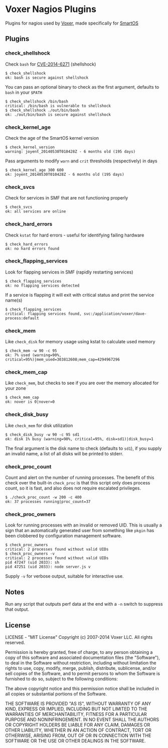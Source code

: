 Voxer Nagios Plugins
====================

Plugins for nagios used by [Voxer][0], made specifically for [SmartOS][1]

Plugins
-------

### check_shellshock

Check `bash` for [CVE-2014-6271][shellshock] (shellshock)

    $ check_shellshock
    ok: bash is secure against shellshock

You can pass an optional binary to check as the first argument, defaults to `bash` in your `$PATH`

    $ check_shellshock /bin/bash
    critical: /bin/bash is vulnerable to shellshock
    $ check_shellshock ./out/bin/bash
    ok: ./out/bin/bash is secure against shellshock

### check_kernel_age

Check the age of the SmartOS kernel version

    $ check_kernel_version
    warning: joyent_20140530T010428Z - 6 months old (195 days)

Pass arguments to modify `warn` and `crit` thresholds (respectively) in days

    $ check_kernel_age 300 600
    ok: joyent_20140530T010428Z - 6 months old (195 days)

### check_svcs

Check for services in SMF that are not functioning properly

    $ check_svcs
    ok: all services are online

### check_hard_errors

Check `kstat` for hard errors - useful for identifying failing hardware

    $ check_hard_errors
    ok: no hard errors found

### check_flapping_services

Look for flapping services in SMF (rapidly restarting services)

    $ check_flapping_services
    ok: no flapping services detected

If a service is flapping it will exit with critical status and print the service name(s)

    $ check_flapping_services
    critical: flapping services found, svc:/application/voxer/dave-process:default

### check_mem

Like `check_disk` for memory usage using kstat to calculate used memory

    $ check_mem -w 90 -c 95
    ok: 7% used (warning=90%, critical=95%)|mem_used=303812608;mem_cap=4294967296

### check_mem_cap

Like `check_mem`, but checks to see if you are over the memory allocated for your zone

    $ check_mem_cap
    ok: nover is 0|nover=0

### check_disk_busy

Like `check_mem` for disk utilization

    $ check_disk_busy -w 90 -c 95 sd1
    ok: disk 1% busy (warning=90%, critical=95%, disk=sd1)|disk_busy=1

The final argument is the disk name to check (defaults to `sd1`), if
you supply an invalid name, a list of all disks will be printed to
stderr.

### check_proc_count

Count and alert on the number of running processes.  The benefit of this check
over the built-in `check_proc` is that this script only does process count, so
it is fast, and also does not require escalated privileges.

    $ ./check_proc_count -w 200 -c 400
    ok: 37 processes running|proc_count=37

### check_proc_owners

Look for running processes with an invalid or removed UID.  This is usually
a sign that an automatically generated user from something like `pkgin` has
been clobbered by configuration management software.

    $ check_proc_owners
    critical: 2 processes found without valid UIDs
    $ check_proc_owners -v
    critical: 2 processes found without valid UIDs
    pid 47247 (uid 2033): sh
    pid 47251 (uid 2033): node server.js v

Supply `-v` for verbose output, suitable for interactive use.

Notes
-----

Run any script that outputs perf data at the end with a `-n` switch
to suppress that output.

License
-------

LICENSE - "MIT License"
Copyright (c) 2007-2014 Voxer LLC. All rights reserved.

Permission is hereby granted, free of charge, to any person obtaining a copy of this software and associated documentation files (the "Software"), to deal in the Software without restriction, including without limitation the rights to use, copy, modify, merge, publish, distribute, sublicense, and/or sell copies of the Software, and to permit persons to whom the Software is furnished to do so, subject to the following conditions:

The above copyright notice and this permission notice shall be included in all copies or substantial portions of the Software.

THE SOFTWARE IS PROVIDED "AS IS", WITHOUT WARRANTY OF ANY KIND, EXPRESS OR IMPLIED, INCLUDING BUT NOT LIMITED TO THE WARRANTIES OF MERCHANTABILITY, FITNESS FOR A PARTICULAR PURPOSE AND NONINFRINGEMENT. IN NO EVENT SHALL THE AUTHORS OR COPYRIGHT HOLDERS BE LIABLE FOR ANY CLAIM, DAMAGES OR OTHER LIABILITY, WHETHER IN AN ACTION OF CONTRACT, TORT OR OTHERWISE, ARISING FROM, OUT OF OR IN CONNECTION WITH THE SOFTWARE OR THE USE OR OTHER DEALINGS IN THE SOFTWARE.

[0]: http://voxer.com
[1]: http://smartos.org
[shellshock]: http://web.nvd.nist.gov/view/vuln/detail?vulnId=CVE-2014-6271
